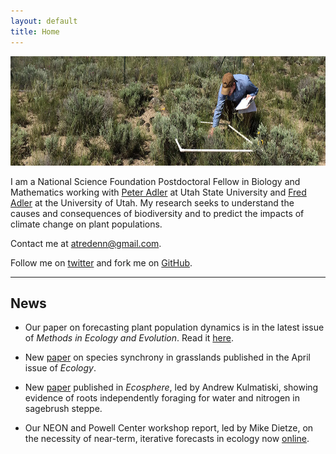 ```yaml
---
layout: default
title: Home
---
```


<img src="att_cover.JPG" style="width: 700px; height: 175px"  />

I am a National Science Foundation Postdoctoral Fellow in Biology and Mathematics working with [Peter Adler](https://qcnr.usu.edu/labs/adler_lab/) at Utah State University and [Fred Adler](http://www.math.utah.edu/~adler/) at the University of Utah. My research seeks to understand the causes and consequences of biodiversity and to predict the impacts of climate change on plant populations.

Contact me at atredenn@gmail.com.

Follow me on [twitter](https://twitter.com/atredennick?lang=en) and fork me on [GitHub](https://github.com/atredennick).


--------------------------------------------

## News

* Our paper on forecasting plant population dynamics is in the latest issue of *Methods in Ecology and Evolution*. Read it [here](http://onlinelibrary.wiley.com/doi/10.1111/2041-210X.12686/full).

* New [paper](http://onlinelibrary.wiley.com/doi/10.1002/ecy.1757/full) on species synchrony in grasslands published in the April issue of *Ecology*.

* New [paper](http://onlinelibrary.wiley.com/doi/10.1002/ecs2.1738/full) published in *Ecosphere*, led by Andrew Kulmatiski, showing evidence of roots independently foraging for water and nitrogen in sagebrush steppe.

* Our NEON and Powell Center workshop report, led by Mike Dietze, on the necessity of near-term, iterative forecasts in ecology now [online](http://figshare.com/articles/Iterative_ecological_forecasting_Needs_opportunities_and_challenges/4715317).

<!---
* New [preprint](http://biorxiv.org/content/early/2017/01/04/098384) posted on bioRxiv on species coexistence, environmental variability, and ecosystem stability.
---->


